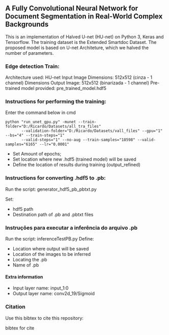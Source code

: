 ## A Fully Convolutional Neural Network for Document Segmentation in Real-World Complex Backgrounds

This is an implementation of Halved U-net (HU-net) on Python 3, Keras and Tensorflow. The training dataset is the Extended Smartdoc Dataset. The proposed model is based on U-net Architeture, which we halved the number of parameters.

### Edge detection Train:

Architecture used: HU-net
Input Image Dimensions: 512x512 (cinza - 1 channel)
Dimensions Output Image: 512x512 (binarizada - 1 channel)
Pre-trained model provided: pre_trained_model.hdf5


### Instructions for performing the training:

Enter the command below in cmd
```
python "run_unet_gpu.py" -munet --train-folder="D:/Ricardo/Datasets/all_tra_files" 
       --validation-folder="D:/Ricardo/Datasets/vall_files" --gpu="1" --bs="4" --train-steps="1" 
       --valid-steps="1" --no-aug --train-samples="18598" --valid-samples="6165" --lr="0.0001"
```
- Set Amount of epochs;
- Set location where new .hdf5 (trained model) will be saved
- Define the location of results during training (output_refined)



### Instructions for converting .hdf5 to .pb:

Run the script: generator_hdf5_pb_pbtxt.py

Set:
- hdf5 path
- Destination path of .pb and .pbtxt files

### Instruções para executar a inferência do arquivo .pb

Run the script: inferenceTestPB.py
Define:
- Location where output will be saved
- Location of the images to be inferred
- Locating the .pb
- Name of .pb

#### Extra information

  - Input layer name: input_1:0
  - Output layer name: conv2d_19/Sigmoid

### Citation

Use this bibtex to cite this repository:

bibtex for cite
